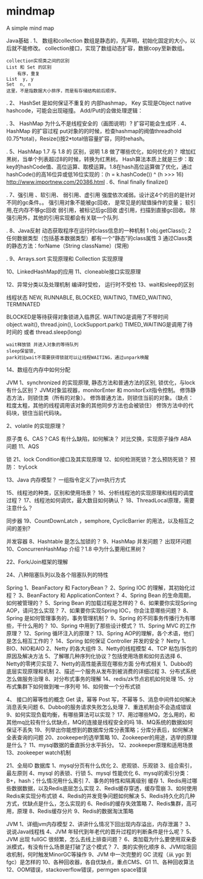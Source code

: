 # mindmap
A simple mind map

Java基础
.   1、	数组和collection
    数组是静态的，先声明，初始化固定的大小，以后就不能修改。
    collection接口，实现了数组动态扩容，数据copy至新数组。

    collection实现类之间的区别
    List 和 Set 的区别
        有序，重复
    List  y, y
    Set  n, n
    这里，不是指数据大小排序，而是有存储结构前后顺序。

.   2、	HashSet 是如何保证不重复的
内部hashmap， Key 实现是Object native hashcode，可能会出现碰撞。
Add/Put的会做处理逻辑：

.   3、	HashMap 为什么不是线程安全的（画图说明）?
      扩容可能会生成环
.   4、HashMap 的扩容过程
    put对象的的时候，检查hashmap的阀值threadhold (0.75\*total)，Resize()按2\*total倍容量扩容，同时rehash。

.   5、HashMap 1.7 与 1.8 的 区别，说明 1.8 做了哪些优化，如何优化的？
    增加红黑树，当单个列表超过8的时候，转换为红黑树。
    Hash算法本质上就是三步：取key的hashCode值、高位运算、取模运算。1.8在hash高位运算做了优化，通过hashCode()的高16位异或低16位实现的：(h = k.hashCode()) ^ (h >>> 16)
    http://www.importnew.com/20386.html
.   6、final finally finalize()

.   7、强引用 、软引用、 弱引用、虚引用
    强度依次减弱。设计这4个的目的是针对不同的gc条件。。
    强引用对象不能被gc回收， 是常见是的赋值操作的变量；
    软引用,在内存不够gc回收
    弱引用，被标记后gc回收
    虚引用，扫描到直接gc回收。
    除强引用外，其他的引用实现都会有关联一个队列.

.   8、Java反射
    动态获取程序在运行时class信息的一种机制
    1 obj.getClass();
    2 任何数据类型（包括基本数据类型）都有一个“静态”的class属性
    3 通过Class类的静态方法：forName（String  className）(常用)

.   9、Arrays.sort 实现原理和 Collection 实现原理

10、LinkedHashMap的应用
11、cloneable接口实现原理

12、异常分类以及处理机制
    编译时受检，
    运行时不受检
13、wait和sleep的区别

线程状态
NEW, 
    RUNNABLE, 
        BLOCKED, 
        WAITING, 
        TIMED_WAITING, 
TERMINATED

BLOCKED是等待获得对象锁进入临界区.
WAITING是调用了不带时间object.wait(), thread.join(), LockSupport.park()
TIMED_WAITING是调用了待时间的 或者 thread.sleep(long)

    wait释放锁 并进入对象的等待队列
    sleep保留锁,
    park对比wait不需要获得锁就可以让线程WAITING，通过unpark唤醒



14、数组在内存中如何分配

JVM
1、synchronized 的实现原理, 静态方法和普通方法的区别, 锁优化，与lock 有什么区别？
    JVM对象监视器，monitorEnter 和 monitorExit指令控制。
    修饰静态方法，则锁住类（所有的对象）。
    修饰普通方法，则锁住当前的对象。（缺点：粒度太粗，其他的线程调用该对象的其他同步方法也会被锁住）
    修饰方法中的代码块，锁住当前代码块。
    
2、volatile 的实现原理？

原子类
6、CAS？CAS 有什么缺陷，如何解决？
    对比交换，实现原子操作
    ABA 问题
11、AQS


锁
21、lock Condition接口及其实现原理
12、如何检测死锁？怎么预防死锁？
预防： tryLock

13、Java 内存模型？
一组指令定义了jvm执行方式

15、线程池的种类，区别和使用场景？
16、分析线程池的实现原理和线程的调度过程？
17、线程池如何调优，最大数目如何确认？
18、ThreadLocal原理，需要注意什么？


同步器
19、CountDownLatch ，semphore, CyclicBarrier 的用法，以及相互之间的差别?


并发容器
8、Hashtable 是怎么加锁的？
9、HashMap 并发问题？
    出现环问题
10、ConcurrenHashMap 介绍？1.8 中为什么要用红黑树？


22、Fork/Join框架的理解

24、八种阻塞队列以及各个阻塞队列的特性


Spring
1、BeanFactory 和 FactoryBean？
2、Spring IOC 的理解，其初始化过程？
3、BeanFactory 和 ApplicationContext？
4、Spring Bean 的生命周期，如何被管理的？
5、Spring Bean 的加载过程是怎样的？
6、如果要你实现Spring AOP，请问怎么实现？
7、如果要你实现Spring IOC，你会注意哪些问题？
8、Spring 是如何管理事务的，事务管理机制？
9、Spring 的不同事务传播行为有哪些，干什么用的？
10、Spring 中用到了那些设计模式？
11、Spring MVC 的工作原理？
12、Spring 循环注入的原理？
13、Spring AOP的理解，各个术语，他们是怎么相互工作的？
14、Spring 如何保证 Controller 并发的安全？
Netty
1、BIO、NIO和AIO
2、Netty 的各大组件
3、Netty的线程模型
4、TCP 粘包/拆包的原因及解决方法
5、了解哪几种序列化协议？包括使用场景和如何去选择
6、Netty的零拷贝实现
7、Netty的高性能表现在哪些方面
分布式相关
1、Dubbo的底层实现原理和机制
2、描述一个服务从发布到被消费的详细过程
3、分布式系统怎么做服务治理
8、对分布式事务的理解
14、redis/zk节点宕机如何处理
15、分布式集群下如何做到唯一序列号
16、如何做一个分布式锁

4、	接口的幂等性的概念
Get 读，幂等
Post 写，不幂等
5、消息中间件如何解决消息丢失问题
6、Dubbo的服务请求失败怎么处理
7、重连机制会不会造成错误
9、如何实现负载均衡，有哪些算法可以实现？
17、用过哪些MQ，怎么用的，和其他mq比较有什么优缺点，MQ的连接是线程安全的吗
18、MQ系统的数据如何保证不丢失
19、列举出你能想到的数据库分库分表策略；分库分表后，如何解决全表查询的问题
20、zookeeper的选举策略
10、Zookeeper的用途，选举的原理是什么？
11、mysql数据的垂直拆分水平拆分。
12、zookeeper原理和适用场景
13、zookeeper watch机制

21、全局ID
数据库
1、mysql分页有什么优化
2、悲观锁、乐观锁
3、组合索引，最左原则
4、mysql 的表锁、行锁
5、mysql 性能优化
6、mysql的索引分类：B+，hash；什么情况用什么索引
7、事务的特性和隔离级别
缓存
1、Redis用过哪些数据数据，以及Redis底层怎么实现
2、Redis缓存穿透，缓存雪崩
3、如何使用Redis来实现分布式锁
4、Redis的并发竞争问题如何解决
5、Redis持久化的几种方式，优缺点是什么，怎么实现的
6、Redis的缓存失效策略
7、Redis集群，高可用，原理
8、Redis缓存分片
9、Redis的数据淘汰策略


JVM
1、详细jvm内存模型
2、讲讲什么情况下回出现内存溢出，内存泄漏？
3、说说Java线程栈
4、JVM 年轻代到年老代的晋升过程的判断条件是什么呢？
5、JVM 出现 fullGC 很频繁，怎么去线上排查问题？
6、类加载为什么要使用双亲委派模式，有没有什么场景是打破了这个模式？
7、类的实例化顺序
8、JVM垃圾回收机制，何时触发MinorGC等操作
9、JVM 中一次完整的 GC 流程（从 ygc 到 fgc）是怎样的
10、各种回收器，各自优缺点，重点CMS、G1
11、各种回收算法
12、OOM错误，stackoverflow错误，permgen space错误
